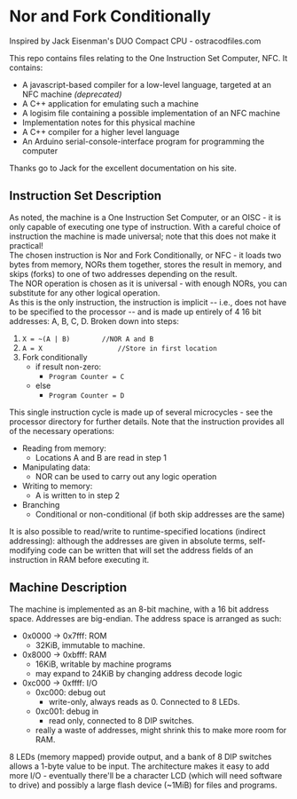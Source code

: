 Nor and Fork Conditionally
==========================

Inspired by Jack Eisenman's DUO Compact CPU - ostracodfiles.com

This repo contains files relating to the One Instruction Set Computer, NFC. It contains:

- A javascript-based compiler for a low-level language, targeted at an NFC machine _(deprecated)_
- A C++ application for emulating such a machine
- A logisim file containing a possible implementation of an NFC machine
- Implementation notes for this physical machine
- A C++ compiler for a higher level language
- An Arduino serial-console-interface program for programming the computer

Thanks go to Jack for the excellent documentation on his site.

Instruction Set Description
---------------------------

As noted, the machine is a One Instruction Set Computer, or an OISC - it is only capable of executing one type of instruction. With a careful choice of instruction the machine is made universal; note that this does not make it practical!  
The chosen instruction is Nor and Fork Conditionally, or NFC - it loads two bytes from memory, NORs them together, stores the result in memory, and skips (forks) to one of two addresses depending on the result.  
The NOR operation is chosen as it is universal - with enough NORs, you can substitute for any other logical operation.  
As this is the only instruction, the instruction is implicit -- i.e., does not have to be specified to the processor -- and is made up entirely of 4 16 bit addresses: A, B, C, D. Broken down into steps:

1. `X = ~(A | B)		//NOR A and B`
2. `A = X                 	//Store in first location`
3. Fork conditionally
    - if result non-zero:
        - `Program Counter = C`
    - else
        - `Program Counter = D`

This single instruction cycle is made up of several microcycles - see the processor directory for further details.
Note that the instruction provides all of the necessary operations:

- Reading from memory:
   - Locations A and B are read in step 1
- Manipulating data:
    - NOR can be used to carry out any logic operation
- Writing to memory:
    - A is written to in step 2
- Branching
    - Conditional or non-conditional (if both skip addresses are the same)

It is also possible to read/write to runtime-specified locations (indirect addressing): although the addresses are given in absolute terms, self-modifying code can be written that will set the address fields of an instruction in RAM before executing it.

Machine Description
-------------------

The machine is implemented as an 8-bit machine, with a 16 bit address space. Addresses are big-endian. The address space is arranged as such:

- 0x0000 -> 0x7fff: ROM
	- 32KiB, immutable to machine.
- 0x8000 -> 0xbfff: RAM
	- 16KiB, writable by machine programs
	- may expand to 24KiB by changing address decode logic
- 0xc000 -> 0xffff: I/O
	- 0xc000: debug out
		- write-only, always reads as 0. Connected to 8 LEDs.
	- 0xc001: debug in
		- read only, connected to 8 DIP switches.
	- really a waste of addresses, might shrink this to make more room for RAM.

8 LEDs (memory mapped) provide output, and a bank of 8 DIP switches allows a 1-byte value to be input.
The architecture makes it easy to add more I/O - eventually there'll be a character LCD (which will need software to drive) and possibly a large flash device (~1MiB) for files and programs.
